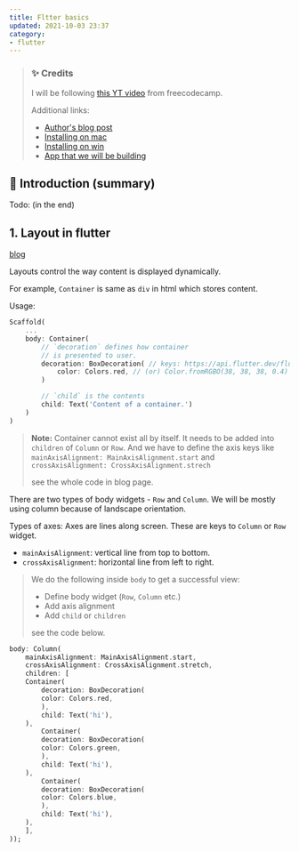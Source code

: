 ```yaml
---
title: Fltter basics
updated: 2021-10-03 23:37
category: 
- flutter
---
```


> ### ✨ Credits
>
> I will be following [this YT video](https://www.youtube.com/watch?v=pTJJsmejUOQ) from freecodecamp.
> 
> Additional links:
>
> - [Author's blog post](https://fluttercrashcourse.com/blog)
> - [Installing on mac](https://www.youtube.com/watch?v=THsihXK1-14&t=0s)
> - [Installing on win](https://www.youtube.com/watch?v=EDlywQeg5Vs&t=0s)
> - [App that we will be building](https://github.com/seenickcode/tourismandco)



## 💖 Introduction (summary)

Todo: (in the end)

<div class="divider"></div>

## 1. Layout in flutter

[blog](https://fluttercrashcourse.com/blog/02-layout-basics)

Layouts control the way content is displayed dynamically.

For example, `Container` is same as `div` in html which stores content.

Usage: 
```dart
Scaffold(
    ...
    body: Container(
        // `decoration` defines how container
        // is presented to user.
        decoration: BoxDecoration( // keys: https://api.flutter.dev/flutter/painting/BoxDecoration-class.html
            color: Colors.red, // (or) Color.fromRGBO(38, 38, 38, 0.4)
        )

        // `child` is the contents
        child: Text('Content of a container.') 
    )
)
```

> **Note:** Container cannot exist all by itself. It needs to be added into `children` of `Column` or `Row`. And we have to define the axis keys like `mainAxisAlignment: MainAxisAlignment.start` and  `crossAxisAlignment: CrossAxisAlignment.strech`
>
> see the whole code in blog page.

There are two types of body widgets - `Row` and `Column`. We will be mostly using column because of landscape orientation.

Types of axes: Axes are lines along screen. These are keys to `Column` or `Row` widget.

- `mainAxisAlignment`: vertical line from top to bottom.
- `crossAxisAlignment`: horizontal line from left to right.

> We do the following inside `body` to get a successful view:
> 
> - Define body widget (`Row`, `Column` etc.) 
> - Add axis alignment
> - Add `child` or `children`
>
> see the code below.

```dart
body: Column(
    mainAxisAlignment: MainAxisAlignment.start,
    crossAxisAlignment: CrossAxisAlignment.stretch,
    children: [
    Container(
        decoration: BoxDecoration(
        color: Colors.red,
        ),
        child: Text('hi'),
    ),
        Container(
        decoration: BoxDecoration(
        color: Colors.green,
        ),
        child: Text('hi'),
    ),
        Container(
        decoration: BoxDecoration(
        color: Colors.blue,
        ),
        child: Text('hi'),
    ),
    ],
));
```